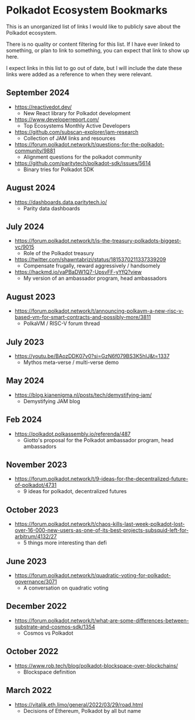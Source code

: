 # Polkadot Ecosystem Bookmarks

This is an unorganized list of links I would like to publicly save about the Polkadot ecosystem.

There is no quality or content filtering for this list. If I have ever linked to something, or plan to link to something, you can expect that link to show up here.

I expect links in this list to go out of date, but I will include the date these links were added as a reference to when they were relevant.

## September 2024

- https://reactivedot.dev/
	- New React library for Polkadot development
- https://www.developerreport.com/
	- Top Ecosystems Monthly Active Developers
- https://github.com/subscan-explorer/jam-research
	- Collection of JAM links and resources
- https://forum.polkadot.network/t/questions-for-the-polkadot-community/9881
	- Alignment questions for the polkadot community
- https://github.com/paritytech/polkadot-sdk/issues/5614
	- Binary tries for Polkadot SDK

## August 2024

- https://dashboards.data.paritytech.io/
	- Parity data dashboards

## July 2024

- https://forum.polkadot.network/t/is-the-treasury-polkadots-biggest-vc/9015
	- Role of the Polkadot treasury
- https://twitter.com/shawntabrizi/status/1815370211337339209
	- Compensate frugally, reward aggressively / handsomely
- https://hackmd.io/vaPBaDW1Q7-UpsvFF-yYfQ?view
	- My version of an ambassador program, head ambassadors

## August 2023

- https://forum.polkadot.network/t/announcing-polkavm-a-new-risc-v-based-vm-for-smart-contracts-and-possibly-more/3811
	- PolkaVM / RISC-V forum thread

## July 2023

- https://youtu.be/BAozDDK07v0?si=GzN6f079BS3K5hIJ&t=1337
	- Mythos meta-verse / multi-verse demo

## May 2024

- https://blog.kianenigma.nl/posts/tech/demystifying-jam/
	- Demystifying JAM blog

## Feb 2024

- https://polkadot.polkassembly.io/referenda/487
	- Giotto's proposal for the Polkadot ambassador program, head ambassadors

## November 2023

- https://forum.polkadot.network/t/9-ideas-for-the-decentralized-future-of-polkadot/4731
	- 9 ideas for polkadot, decentralized futures

## October 2023

- https://forum.polkadot.network/t/chaos-kills-last-week-polkadot-lost-over-16-000-new-users-as-one-of-its-best-projects-subsquid-left-for-arbitrum/4132/27
	- 5 things more interesting than defi

## June 2023

- https://forum.polkadot.network/t/quadratic-voting-for-polkadot-governance/3071
	- A conversation on quadratic voting

## December 2022

- https://forum.polkadot.network/t/what-are-some-differences-between-substrate-and-cosmos-sdk/1354
	- Cosmos vs Polkadot

## October 2022

- https://www.rob.tech/blog/polkadot-blockspace-over-blockchains/
	- Blockspace definition

## March 2022

- https://vitalik.eth.limo/general/2022/03/29/road.html
	- Decisions of Ethereum, Polkadot by all but name
